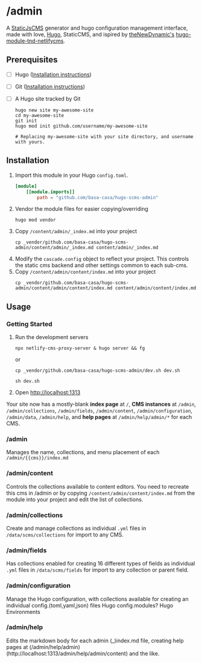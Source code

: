 # /admin
A [StaticJsCMS](https://staticjscms.netlify.app/) generator and hugo configuration management interface, made with love, [Hugo](https://gohugo.io), StaticCMS, and ispired by [theNewDynamic's](https://www.thenewdynamic.com) [hugo-module-tnd-netlifycms](https://github.com/theNewDynamic/hugo-module-tnd-netlifycms). 

## Prerequisites
 - [ ] Hugo ([Installation instructions](https://gohugo.io/installation))

 - [ ] Git ([Installation instructions](https://github.com/git-guides/install-git))

 - [ ] A Hugo site tracked by Git
    ```
    hugo new site my-awesome-site
    cd my-awesome-site
    git init
    hugo mod init github.com/username/my-awesome-site

    # Replacing my-awesome-site with your site directory, and username with yours.
    ```

## Installation
1. Import this module in your Hugo `config.toml`.
    ```toml
    [module]
        [[module.imports]]
            path = "github.com/basa-casa/hugo-scms-admin"
    ```
2. Vendor the module files for easier copying/overriding
    ```
    hugo mod vendor
    ```
3. Copy `/content/admin/_index.md` into your project
    ```
    cp _vendor/github.com/basa-casa/hugo-scms-admin/content/admin/_index.md content/admin/_index.md
    ```
4. Modify the `cascade.config` object to reflect your project. This controls the static cms backend and other settings common to each sub-cms. 
5. Copy `/content/admin/content/index.md` into your project
    ```
    cp _vendor/github.com/basa-casa/hugo-scms-admin/content/admin/content/index.md content/admin/content/index.md
    ```

## Usage
### Getting Started
1. Run the development servers
    ```
    npx netlify-cms-proxy-server & hugo server && fg
    ```
    or
    ```
    cp _vendor/github.com/basa-casa/hugo-scms-admin/dev.sh dev.sh
    ```
    ```
    sh dev.sh
    ```
2. Open [http://localhost:1313](http://localhost:1313)

Your site now has a mostly-blank **index page** at `/`, **CMS instances** at `/admin`, `/admin/collections`, `/admin/fields`, `/admin/content`, `/admin/configuration`, `/admin/data`, `/admin/help`, and **help pages** at 
`/admin/help/admin/*` for each CMS.
### /admin

Manages the name, collections, and menu placement of each `/admin/{{cms}}/index.md`

### /admin/content

Controls the collections available to content editors. You need to recreate this cms in /admin or by copying `/content/admin/content/index.md` from the module into your project and edit the list of collections.

### /admin/collections

Create and manage collections as individual `.yml` files in `/data/scms/collections` for import to any CMS. 

### /admin/fields
Has collections enabled for creating 16 different types of fields as individual `.yml` files in `/data/scms/fields` for import to any collection or parent field. 

### /admin/configuration
Manage the Hugo configuration, with collections available for creating an individual config.(toml,yaml,json) files
Hugo config.modules?
Hugo Environments

### /admin/help

Edits the markdown body for each admin (_)index.md file, creating help pages at (/admin/help/admin)(http://localhost:1313/admin/help/admin/content) and the like.

